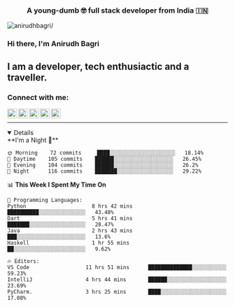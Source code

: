 <h3 align="center">A young-dumb 🤓 full stack developer from India 🇮🇳</h3>

<p align="left"> <img src=https://komarev.com/ghpvc/?username=anirudhbagri alt=anirudhbagri/> </p>

### Hi there, I'm Anirudh Bagri

## I am a developer, tech enthusiactic and a traveller. 

### Connect with me:


[<img align="left" alt="shmulvad | Twitter" width="22px" src="https://cdn.jsdelivr.net/npm/simple-icons@v3/icons/twitter.svg" />][twitter]

[<img align="left" alt="shmulvad | LinkedIn" width="22px" src="https://cdn.jsdelivr.net/npm/simple-icons@v3/icons/linkedin.svg" />][linkedin]

[<img align="left" alt="shmulvad | Instagram" width="22px" src="https://cdn.jsdelivr.net/npm/simple-icons@v3/icons/instagram.svg" />][instagram]

[<img align="left" alt="shmulvad | Instagram" width="22px" src="https://cdn.jsdelivr.net/npm/simple-icons@v3/icons/stackoverflow.svg" />][stackOverflow]

[<img align="left" alt="shmulvad | Instagram" width="22px" src="https://cdn.jsdelivr.net/npm/simple-icons@v3/icons/gmail.svg" />][mail]

<br />

---

<details open>
<!--START_SECTION:waka-->
**I'm a Night 🦉** 

```text
🌞 Morning    72 commits     ████░░░░░░░░░░░░░░░░░░░░░   18.14% 
🌆 Daytime    105 commits    ██████░░░░░░░░░░░░░░░░░░░   26.45% 
🌃 Evening    104 commits    ██████░░░░░░░░░░░░░░░░░░░   26.2% 
🌙 Night      116 commits    ███████░░░░░░░░░░░░░░░░░░   29.22%

```


📊 **This Week I Spent My Time On** 

```text
💬 Programming Languages: 
Python                     8 hrs 42 mins       ██████████░░░░░░░░░░░░░░░   43.48% 
Dart                       5 hrs 41 mins       ███████░░░░░░░░░░░░░░░░░░   28.47% 
Java                       2 hrs 43 mins       ███░░░░░░░░░░░░░░░░░░░░░░   13.6% 
Haskell                    1 hr 55 mins        ██░░░░░░░░░░░░░░░░░░░░░░░   9.62% 

🔥 Editors: 
VS Code                  11 hrs 51 mins      ██████████████░░░░░░░░░░░   59.23% 
IntelliJ                 4 hrs 44 mins       ██████░░░░░░░░░░░░░░░░░░░   23.69% 
PyCharm.                 3 hrs 25 mins       ████░░░░░░░░░░░░░░░░░░░░░   17.08% 

```

</details>



[twitter]: https://twitter.com/anirudhbagri
[linkedin]: https://linkedin.com/in/anirudhbagri
[instagram]: https://instagram.com/anirudhbagri
[stackOverflow]: https://stackoverflow.com/users/7579549/anirudh-bagri
[mail]: mailto:bagrianirudh@gmail.com

